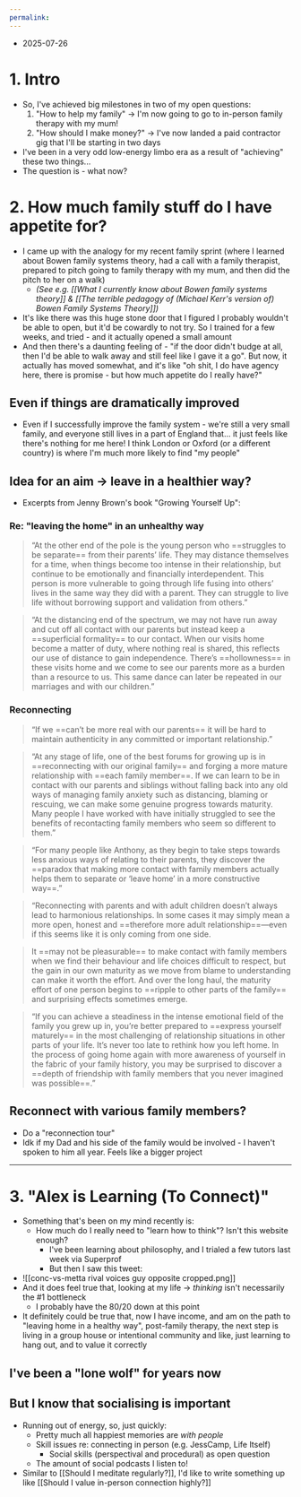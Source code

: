 ```yaml
---
permalink:
---
```

- 2025-07-26
# 1. Intro
- So, I've achieved big milestones in two of my open questions:
	1. "How to help my family" → I'm now going to go to in-person family therapy with my mum!
	2. "How should I make money?" → I've now landed a paid contractor gig that I'll be starting in two days
- I've been in a very odd low-energy limbo era as a result of "achieving" these two things...
- The question is - what now? 
# 2. How much family stuff do I have appetite for?
- I came up with the analogy for my recent family sprint (where I learned about Bowen family systems theory, had a call with a family therapist, prepared to pitch going to family therapy with my mum, and then did the pitch to her on a walk)
	- *(See e.g. [[What I currently know about Bowen family systems theory]] & [[The terrible pedagogy of (Michael Kerr's version of) Bowen Family Systems Theory]])*
- It's like there was this huge stone door that I figured I probably wouldn't be able to open, but it'd be cowardly to not try. So I trained for a few weeks, and tried - and it actually opened a small amount
- And then there's a daunting feeling of - "if the door didn't budge at all, then I'd be able to walk away and still feel like I gave it a go". But now, it actually has moved somewhat, and it's like "oh shit, I do have agency here, there is promise - but how much appetite do I really have?"
## Even if things are dramatically improved 
- Even if I successfully improve the family system - we're still a very small family, and everyone still lives in a part of England that... it just feels like there's nothing for me here! I think London or Oxford (or a different country) is where I'm much more likely to find "my people"
## Idea for an aim → leave in a healthier way?
- Excerpts from Jenny Brown's book "Growing Yourself Up":
### Re: "leaving the home" in an unhealthy way
>“At the other end of the pole is the young person who ==struggles to be separate== from their parents’ life. They may distance themselves for a time, when things become too intense in their relationship, but continue to be emotionally and financially interdependent. This person is more vulnerable to going through life fusing into others’ lives in the same way they did with a parent. They can struggle to live life without borrowing support and validation from others.”

> “At the distancing end of the spectrum, we may not have run away and cut off all contact with our parents but instead keep a ==superficial formality== to our contact. When our visits home become a matter of duty, where nothing real is shared, this reflects our use of distance to gain independence. There’s ==hollowness== in these visits home and we come to see our parents more as a burden than a resource to us. This same dance can later be repeated in our marriages and with our children.”
### Reconnecting
> “If we ==can’t be more real with our parents== it will be hard to maintain authenticity in any committed or important relationship.”

> “At any stage of life, one of the best forums for growing up is in ==reconnecting with our original family== and forging a more mature relationship with ==each family member==. If we can learn to be in contact with our parents and siblings without falling back into any old ways of managing family anxiety such as distancing, blaming or rescuing, we can make some genuine progress towards maturity. Many people I have worked with have initially struggled to see the benefits of recontacting family members who seem so different to them.”

> “For many people like Anthony, as they begin to take steps towards less anxious ways of relating to their parents, they discover the ==paradox that making more contact with family members actually helps them to separate or ‘leave home’ in a more constructive way==.”

> “Reconnecting with parents and with adult children doesn’t always lead to harmonious relationships. In some cases it may simply mean a more open, honest and ==therefore more adult relationship==—even if this seems like it is only coming from one side. 
 
> It ==may not be pleasurable== to make contact with family members when we find their behaviour and life choices difficult to respect, but the gain in our own maturity as we move from blame to understanding can make it worth the effort. And over the long haul, the maturity effort of one person begins to ==ripple to other parts of the family== and surprising effects sometimes emerge. 

> “If you can achieve a steadiness in the intense emotional field of the family you grew up in, you’re better prepared to ==express yourself maturely== in the most challenging of relationship situations in other parts of your life. It’s never too late to rethink how you left home. In the process of going home again with more awareness of yourself in the fabric of your family history, you may be surprised to discover a ==depth of friendship with family members that you never imagined was possible==.”
## Reconnect with various family members?
- Do a "reconnection tour"
- Idk if my Dad and his side of the family would be involved - I haven't spoken to him all year. Feels like a bigger project
---

# 3. "Alex is Learning (To Connect)"
- Something that's been on my mind recently is:
	- How much do I really need to "learn how to think"? Isn't this website enough?
		- I've been learning about philosophy, and I trialed a few tutors last week via Superprof
		- But then I saw this tweet:
- ![[conc-vs-metta rival voices guy opposite cropped.png]]
- And it does feel true that, looking at my life → *thinking* isn't necessarily the #1 bottleneck
	- I probably have the 80/20 down at this point 
- It definitely could be true that, now I have income, and am on the path to "leaving home in a healthy way", post-family therapy, the next step is living in a group house or intentional community and like, just learning to hang out, and to value it correctly 
## I've been a "lone wolf" for years now

## But I know that socialising is important
- Running out of energy, so, just quickly:
	- Pretty much all happiest memories are *with people*
	- Skill issues re: connecting in person (e.g. JessCamp, Life Itself)
		- Social skills (perspectival and procedural) as open question
	- The amount of social podcasts I listen to!
- Similar to [[Should I meditate regularly?]], I'd like to write something up like [[Should I value in-person connection highly?]]